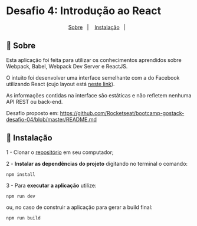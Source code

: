 # Desafio 4: Introdução ao React

<p align="center">
  <a href="#-sobre">Sobre</a>&nbsp;&nbsp;&nbsp;|&nbsp;&nbsp;&nbsp;
  <a href="#-instalação">Instalação</a>&nbsp;&nbsp;&nbsp;|&nbsp;&nbsp;&nbsp;
</p>


## 🚀 **Sobre**
Esta aplicação foi feita para utilizar os conhecimentos aprendidos sobre Webpack, Babel, Webpack Dev Server e ReactJS.

O intuito foi desenvolver uma interface semelhante com a do Facebook utilizando React (cujo layout está <a href="https://github.com/Rocketseat/bootcamp-gostack-desafio-04/blob/master/.github/layout.sketch">neste link</a>).

As informações contidas na interface são estáticas e não refletem nenhuma API REST ou back-end.

Desafio proposto em: https://github.com/Rocketseat/bootcamp-gostack-desafio-04/blob/master/README.md

## 🚀 **Instalação**
1 - Clonar o <a href="https://github.com/MateusTymoniuk/bootcamp-gostack-desafio-04">repositório</a> em seu computador;

2 - **Instalar as dependências do projeto** digitando no terminal o comando:

    npm install

3 - Para **executar a aplicação** utilize:

    npm run dev
    
ou, no caso de construir a aplicação para gerar a build final:

    npm run build
